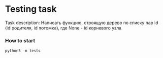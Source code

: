 # Testing task

Task description: Написать функцию, строящую дерево по списку пар id (id родителя, id потомка),
где None - id корневого узла.

### How to start

```python
python3 -m tests
```